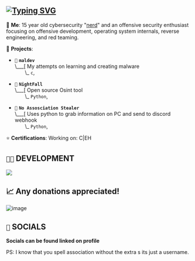 ## [![Typing SVG](https://readme-typing-svg.demolab.com?font=Terminess+Nerd+Font+Mono&size=20&duration=2000&pause=500&color=49F7B6&background=FFFFFF00&vCenter=true&random=true&width=540&height=40&lines=Hey%2C+it's+NoAssosciation!;currently%3A+poking+at+windows+with+a+stick;currently%3A+studying+the+arcane+arts;currently%3A+spamming+F5+in+IDA;currently%3A+shadowboxing+security+solutions;currently%3A+succumbing+to+the+void;currently%3A+loitering+in+Walmart%3D;currently%3A+thumbing+through+PDFs+(SDMs))](https://git.io/typing-svg)

💬 **Me**: 15 year old cybersecurity "[nerd](https://app.gitbook.com/o/Sasc2qkhFi6W47HX6wWL/s/WxFZHX1AmHftyE2RKRgF/group-1/so-cool)" and an offensive security enthusiast focusing on offensive development, operating system internals, reverse engineering, and red teaming.

🌱 **Projects**:

- `💉` **`maldev`**<br>
\\___[  My attempts on learning and creating malware <br>
&nbsp;&nbsp;&nbsp;&nbsp;&nbsp;&nbsp;&nbsp;\\\_ `c`,

- `🌙` **`NightFall`**<br>
\\___[  Open source Osint tool<br>
&nbsp;&nbsp;&nbsp;&nbsp;&nbsp;&nbsp;&nbsp;\\\_ `Python`,

- `👻` **`No Assosciation Stealer`**<br>
\\___[  Uses python to grab information on PC and send to discord webhook<br>
&nbsp;&nbsp;&nbsp;&nbsp;&nbsp;&nbsp;&nbsp;\\\_ `Python`,

⭐ **Certifications**: Working on: C|EH 

## `👨‍💻` DEVELOPMENT
[![](https://skillicons.dev/icons?i=c,cpp,python,bash,powershell,neovim,vim,visualstudio,vscode,arch,windows)](https://skillicons.dev)


## 📈  **Any donations appreciated!**

![image](https://github.com/NoAssosciation/NoAssosciation/assets/166069147/6a7e7282-ebf8-469d-a2a7-dfba4398c721)

## `🤳` SOCIALS

**Socials can be found linked on profile**


PS: I know that you spell association without the extra s its just a username.

